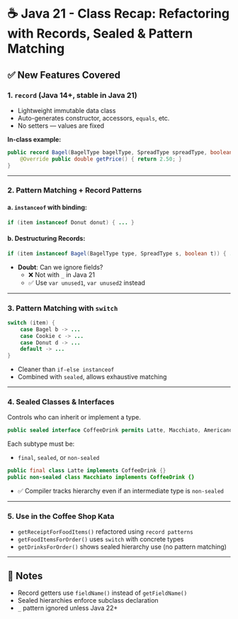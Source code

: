 
# ☕ Java 21 - Class Recap: Refactoring with Records, Sealed & Pattern Matching

## ✅ New Features Covered

### 1. `record` (Java 14+, stable in Java 21)
- Lightweight immutable data class
- Auto-generates constructor, accessors, `equals`, etc.
- No setters — values are fixed

**In-class example:**
```java
public record Bagel(BagelType bagelType, SpreadType spreadType, boolean toasted) implements BakeryItem {
    @Override public double getPrice() { return 2.50; }
}
```

---

### 2. Pattern Matching + Record Patterns

#### a. `instanceof` with binding:
```java
if (item instanceof Donut donut) { ... }
```

#### b. Destructuring Records:
```java
if (item instanceof Bagel(BagelType type, SpreadType s, boolean t)) { ... }
```

- **Doubt**: Can we ignore fields?
  - ❌ Not with `_` in Java 21
  - ✅ Use `var unused1`, `var unused2` instead

---

### 3. Pattern Matching with `switch`

```java
switch (item) {
    case Bagel b -> ...
    case Cookie c -> ...
    case Donut d -> ...
    default -> ...
}
```

- Cleaner than `if-else instanceof`
- Combined with `sealed`, allows exhaustive matching

---

### 4. Sealed Classes & Interfaces

Controls who can inherit or implement a type.

```java
public sealed interface CoffeeDrink permits Latte, Macchiato, Americano {}
```

Each subtype must be:
- `final`, `sealed`, or `non-sealed`

```java
public final class Latte implements CoffeeDrink {}
public non-sealed class Macchiato implements CoffeeDrink {}
```

- ✅ Compiler tracks hierarchy even if an intermediate type is `non-sealed`

---

### 5. Use in the Coffee Shop Kata

- `getReceiptForFoodItems()` refactored using `record patterns`
- `getFoodItemsForOrder()` uses `switch` with concrete types
- `getDrinksForOrder()` shows sealed hierarchy use (no pattern matching)

---

## 🧠 Notes
- Record getters use `fieldName()` instead of `getFieldName()`
- Sealed hierarchies enforce subclass declaration
- `_` pattern ignored unless Java 22+
